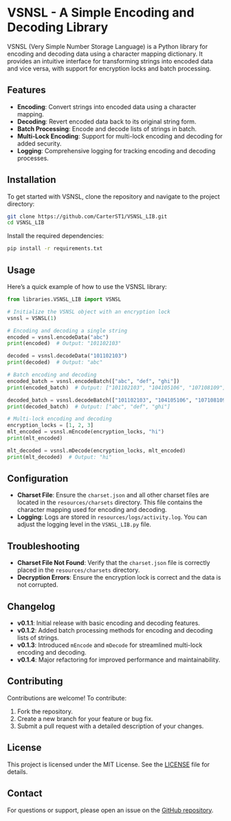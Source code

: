 # VSNSL - A Simple Encoding and Decoding Library

VSNSL (Very Simple Number Storage Language) is a Python library for encoding and decoding data using a character mapping dictionary. It provides an intuitive interface for transforming strings into encoded data and vice versa, with support for encryption locks and batch processing.

## Features

- **Encoding**: Convert strings into encoded data using a character mapping.
- **Decoding**: Revert encoded data back to its original string form.
- **Batch Processing**: Encode and decode lists of strings in batch.
- **Multi-Lock Encoding**: Support for multi-lock encoding and decoding for added security.
- **Logging**: Comprehensive logging for tracking encoding and decoding processes.

## Installation

To get started with VSNSL, clone the repository and navigate to the project directory:

```bash
git clone https://github.com/CarterST1/VSNSL_LIB.git
cd VSNSL_LIB
```

Install the required dependencies:

```bash
pip install -r requirements.txt
```

## Usage

Here’s a quick example of how to use the VSNSL library:

```python
from libraries.VSNSL_LIB import VSNSL

# Initialize the VSNSL object with an encryption lock
vsnsl = VSNSL(1)

# Encoding and decoding a single string
encoded = vsnsl.encodeData("abc")
print(encoded)  # Output: "101102103"

decoded = vsnsl.decodeData("101102103")
print(decoded)  # Output: "abc"

# Batch encoding and decoding
encoded_batch = vsnsl.encodeBatch(["abc", "def", "ghi"])
print(encoded_batch)  # Output: ["101102103", "104105106", "107108109"]

decoded_batch = vsnsl.decodeBatch(["101102103", "104105106", "107108109"])
print(decoded_batch)  # Output: ["abc", "def", "ghi"]

# Multi-lock encoding and decoding
encryption_locks = [1, 2, 3]
mlt_encoded = vsnsl.mEncode(encryption_locks, "hi")
print(mlt_encoded)

mlt_decoded = vsnsl.mDecode(encryption_locks, mlt_encoded)
print(mlt_decoded)  # Output: "hi"
```

## Configuration

- **Charset File**: Ensure the `charset.json` and all other charset files are located in the `resources/charsets` directory. This file contains the character mapping used for encoding and decoding.
- **Logging**: Logs are stored in `resources/logs/activity.log`. You can adjust the logging level in the `VSNSL_LIB.py` file.

## Troubleshooting

- **Charset File Not Found**: Verify that the `charset.json` file is correctly placed in the `resources/charsets` directory.
- **Decryption Errors**: Ensure the encryption lock is correct and the data is not corrupted.

## Changelog

- **v0.1.1**: Initial release with basic encoding and decoding features.
- **v0.1.2**: Added batch processing methods for encoding and decoding lists of strings.
- **v0.1.3**: Introduced `mEncode` and `mDecode` for streamlined multi-lock encoding and decoding.
- **v0.1.4**: Major refactoring for improved performance and maintainability.

## Contributing

Contributions are welcome! To contribute:

1. Fork the repository.
2. Create a new branch for your feature or bug fix.
3. Submit a pull request with a detailed description of your changes.

## License

This project is licensed under the MIT License. See the [LICENSE](license.md) file for details.

## Contact

For questions or support, please open an issue on the [GitHub repository](https://github.com/CarterST1/VSNSL_LIB).
